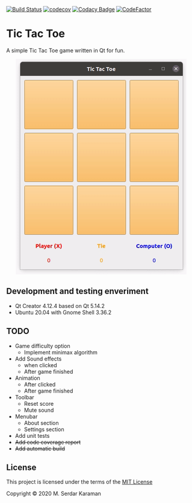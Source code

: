 [![Build Status](https://travis-ci.org/Mavrikant/TicTacToe.svg?branch=master)](https://travis-ci.org/Mavrikant/TicTacToe) [![codecov](https://codecov.io/gh/Mavrikant/TicTacToe/branch/master/graph/badge.svg)](https://codecov.io/gh/Mavrikant/TicTacToe) [![Codacy Badge](https://api.codacy.com/project/badge/Grade/d091e093da134620982d193335c02063)](https://app.codacy.com/manual/Mavrikant/TicTacToe?utm_source=github.com&utm_medium=referral&utm_content=Mavrikant/TicTacToe&utm_campaign=Badge_Grade_Dashboard) [![CodeFactor](https://www.codefactor.io/repository/github/mavrikant/tictactoe/badge)](https://www.codefactor.io/repository/github/mavrikant/tictactoe)

# Tic Tac Toe

A simple Tic Tac Toe game written in Qt for fun.

<p align="center"><img src="images/v1.gif"></p>

## Development and testing enveriment

* Qt Creator 4.12.4 based on Qt 5.14.2
* Ubuntu 20.04 with Gnome Shell 3.36.2

## TODO

* Game difficulty option
  * Implement minimax algorithm
* Add Sound effects
  * when clicked
  * After game finished
* Animation
  * After clicked
  * After game finished
* Toolbar
  * Reset score
  * Mute sound
* Menubar
  * About section
  * Settings section
* Add unit tests
* ~~Add code coverage report~~
* ~~Add automatic build~~

## License

This project is licensed under the terms of the  [MIT License](https://choosealicense.com/licenses/mit/)

Copyright © 2020 M. Serdar Karaman
